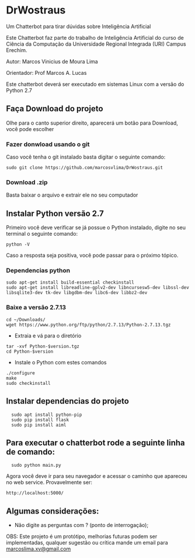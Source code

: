 # DrWostraus

Um Chatterbot para tirar dúvidas sobre Inteligência Artificial

Este Chatterbot faz parte do trabalho de Inteligência Artificial do curso de
Ciência da Computação da Universidade Regional Integrada (URI) Campus Erechim.

Autor: Marcos Vinicius de Moura Lima

Orientador: Prof Marcos A. Lucas

Este chatterbot deverá ser executado em sistemas Linux com a versão do Python 2.7

## Faça Download do projeto

Olhe para o canto superior direito, aparecerá um botão para Download, você pode escolher
 
### Fazer donwload usando o git
Caso você tenha o git instalado basta digitar o seguinte comando:
 ```
 sudo git clone https://github.com/marcosvlima/DrWostraus.git
 ```
   
### Download .zip
Basta baixar o arquivo e extrair ele no seu computador

## Instalar Python versão 2.7

Primeiro você deve verificar se já possue o Python instalado, digite no seu terminal o seguinte comando:
```
python -V
```

Caso a resposta seja positiva, você pode passar para o próximo tópico.

### Dependencias python
```
sudo apt-get install build-essential checkinstall
sudo apt-get install libreadline-gplv2-dev libncursesw5-dev libssl-dev libsqlite3-dev tk-dev libgdbm-dev libc6-dev libbz2-dev
```

### Baixe a versão 2.7.13

```
cd ~/Downloads/
wget https://www.python.org/ftp/python/2.7.13/Python-2.7.13.tgz
```

- Extraia e vá para o diretório
```
tar -xvf Python-$version.tgz
cd Python-$version
```

- Instale o Python com estes comandos
```
./configure
make
sudo checkinstall
```

## Instalar dependencias do projeto
```
  sudo apt install python-pip
  sudo pip install flask
  sudo pip install aiml
```

## Para executar o chatterbot rode a seguinte linha de comando:
```
  sudo python main.py
```

Agora você deve ir para seu navegador e acessar o caminho que apareceu no web service. Provavelmente ser:
```
http://localhost:5000/
```

## Algumas considerações:

- Não digite as perguntas com ? (ponto de interrogação);


OBS: Este projeto é um protótipo, melhorias futuras podem ser implementadas,
qualquer sugestão ou crítica mande um email para marcoslima.xv@gmail.com
